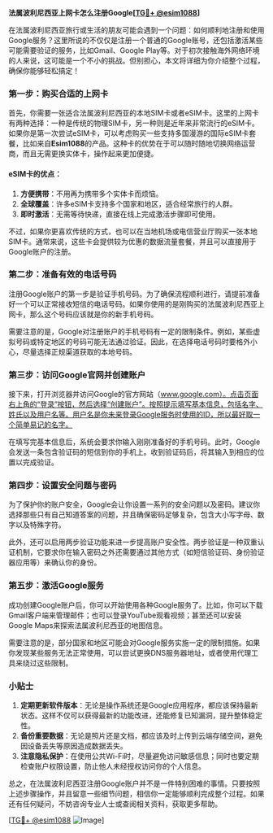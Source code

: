 **法属波利尼西亚上网卡怎么注册Google[[TG💪+ @esim1088](https://t.me/s/esim1088)]**

在法属波利尼西亚旅行或生活的朋友可能会遇到一个问题：如何顺利地注册和使用Google服务？这里所说的不仅仅是注册一个普通的Google账号，还包括激活某些可能需要验证的服务，比如Gmail、Google Play等。对于初次接触海外网络环境的人来说，这可能是一个不小的挑战。但别担心，本文将详细为你介绍整个过程，确保你能够轻松搞定！

### 第一步：购买合适的上网卡

首先，你需要一张适合法属波利尼西亚的本地SIM卡或者eSIM卡。这里的上网卡有两种选择：一种是传统的物理SIM卡，另一种则是近年来非常流行的eSIM卡。如果你是第一次尝试eSIM卡，可以考虑购买一些支持多国漫游的国际eSIM卡套餐，比如来自**Esim1088**的产品。这种卡的优势在于可以随时随地切换网络运营商，而且无需更换实体卡，操作起来更加便捷。

#### eSIM卡的优点：
1. **方便携带**：不用再为携带多个实体卡而烦恼。
2. **全球覆盖**：许多eSIM卡支持多个国家和地区，适合经常旅行的人群。
3. **即时激活**：无需等待快递，直接在线上完成激活步骤即可使用。

不过，如果你更喜欢传统的方式，也可以在当地机场或电信营业厅购买一张本地SIM卡。通常来说，这些卡会提供较为优惠的数据流量套餐，并且可以直接用于Google账户的注册。

### 第二步：准备有效的电话号码

注册Google账户的第一步是验证手机号码。为了确保流程顺利进行，请提前准备好一个可以正常接收短信的电话号码。如果你使用的是刚购买的法属波利尼西亚上网卡，那么这个号码应该就是你的新手机号码。

需要注意的是，Google对注册账户的手机号码有一定的限制条件。例如，某些虚拟号码或特定地区的号码可能无法通过验证。因此，在选择电话号码时要格外小心，尽量选择正规渠道获取的本地号码。

### 第三步：访问Google官网并创建账户

接下来，打开浏览器并访问Google的官方网站（www.google.com）。点击页面右上角的“登录”按钮，然后选择“创建账户”。按照提示填写基本信息，包括名字、姓氏以及用户名等。用户名是你未来登录Google服务时使用的ID，所以最好取一个简单易记的名字。

在填写完基本信息后，系统会要求你输入刚刚准备好的手机号码。此时，Google会发送一条包含验证码的短信到你的手机上。收到验证码后，将其输入到相应的位置以完成验证。

### 第四步：设置安全问题与密码

为了保护你的账户安全，Google会让你设置一系列的安全问题以及密码。建议你选择那些只有自己知道答案的问题，并且确保密码足够复杂，包含大小写字母、数字以及特殊字符。

此外，还可以启用两步验证功能来进一步提高账户安全性。两步验证是一种双重认证机制，它要求你在输入密码之外还需要通过其他方式（如短信验证码、身份验证器应用等）来确认你的身份。

### 第五步：激活Google服务

成功创建Google账户后，你可以开始使用各种Google服务了。比如，你可以下载Gmail客户端来管理邮件；也可以登录YouTube观看视频；甚至还可以安装Google Maps来探索法属波利尼西亚的地图信息。

需要注意的是，部分国家和地区可能会对Google服务实施一定的限制措施。如果你发现某些服务无法正常使用，可以尝试更换DNS服务器地址，或者使用代理工具来绕过这些限制。

### 小贴士

1. **定期更新软件版本**：无论是操作系统还是Google应用程序，都应该保持最新状态。这样不仅可以获得最新的功能改进，还能修复已知漏洞，提升整体稳定性。
2. **备份重要数据**：无论是照片还是文档，都应该及时上传到云端存储空间，避免因设备丢失等原因造成数据丢失。
3. **注意隐私保护**：在使用公共Wi-Fi时，尽量避免访问敏感信息；同时也要定期检查账户权限设置，防止他人未经授权访问你的个人信息。

总之，在法属波利尼西亚注册Google账户并不是一件特别困难的事情。只要按照上述步骤操作，并且留意一些细节问题，相信你一定能够顺利完成整个过程。如果还有任何疑问，不妨咨询专业人士或查阅相关资料，获取更多帮助。

[[TG💪+ @esim1088](https://t.me/s/esim1088) ![Image](https://i.postimg.cc/4NQfJmqS/Snipaste-2025-05-13-00-14-12.png)]